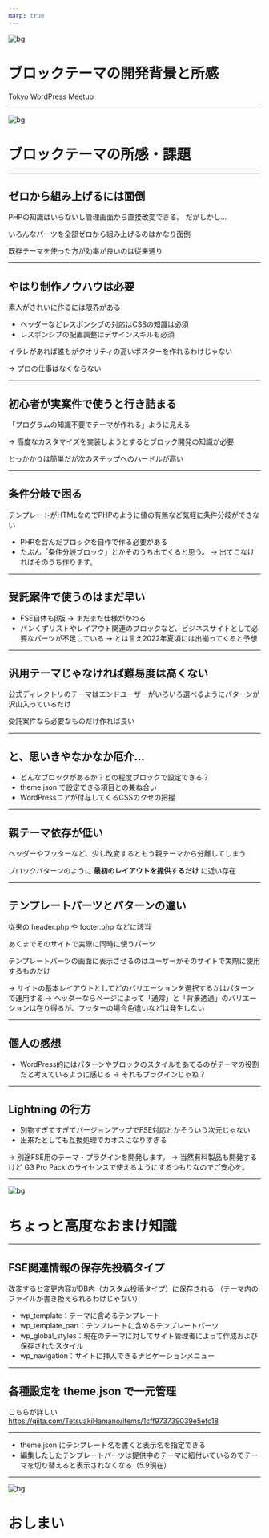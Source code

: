 ```yaml
---
marp: true
---
```

<!-- 
theme: vk-slide
size: 16:9
paginate: true
style: |
_paginate: false 
-->
<!-- _class: title -->
<!-- Scoped style -->



<!-- _class: title -->
![bg](themes/vk-slide/images/vws_title_01_red.svg)

# ブロックテーマの開発背景と所感

Tokyo WordPress Meetup

---

<!-- _class: title-chapter  -->
<!-- _paginate: false  -->
![bg](themes/vk-slide/images/vws_title_01_lightgray.svg)


# ブロックテーマの所感・課題

---

## ゼロから組み上げるには面倒

PHPの知識はいらないし管理画面から直接改変できる。
だがしかし...

いろんなパーツを全部ゼロから組み上げるのはかなり面倒
<br> 
<p class="alert alert-info">既存テーマを使った方が効率が良いのは従来通り</p>

---

## やはり制作ノウハウは必要

素人がきれいに作るには限界がある
  * ヘッダーなどレスポンシブの対応はCSSの知識は必須
  * レスポンシブの配置調整はデザインスキルも必須

<p class="alert alert-warning">
イラレがあれば誰もがクオリティの高いポスターを作れるわけじゃない</p>

→ プロの仕事はなくならない

---

## 初心者が実案件で使うと行き詰まる

「プログラムの知識不要でテーマが作れる」ように見える

→ 高度なカスタマイズを実装しようとするとブロック開発の知識が必要

<p class="alert alert-warning">とっかかりは簡単だが次のステップへのハードルが高い</p>

---

## 条件分岐で困る

テンプレートがHTMLなのでPHPのように値の有無など気軽に条件分岐ができない

* PHPを含んだブロックを自作で作る必要がある
* たぶん「条件分岐ブロック」とかそのうち出てくると思う。
→ 出てこなければそのうち作ります。

---

## 受託案件で使うのはまだ早い

* FSE自体もβ版
  → まだまだ仕様がかわる
* パンくずリストやレイアウト関連のブロックなど、ビジネスサイトとして必要なパーツが不足している
→ とは言え2022年夏頃には出揃ってくると予想

---

## 汎用テーマじゃなければ難易度は高くない

公式ディレクトリのテーマはエンドユーザーがいろいろ選べるようにパターンが沢山入っているだけ

<p class="alert alert-info">
受託案件なら必要なものだけ作れば良い
</p>

---

## と、思いきやなかなか厄介...

* どんなブロックがあるか？どの程度ブロックで設定できる？
* theme.json で設定できる項目との兼ね合い
* WordPressコアが付与してくるCSSのクセの把握

---

## 親テーマ依存が低い

ヘッダーやフッターなど、少し改変するともう親テーマから分離してしまう

ブロックパターンのように <span class="text-danger">__最初のレイアウトを提供するだけ__</span> に近い存在

---

## テンプレートパーツとパターンの違い

従来の header.php や footer.php などに該当

あくまでそのサイトで実際に同時に使うパーツ

テンプレートパーツの画面に表示させるのはユーザーがそのサイトで実際に使用するものだけ

→ サイトの基本レイアウトとしてどのバリエーションを選択するかはパターンで運用する
→ ヘッダーならページによって「通常」と「背景透過」のバリエーションは在り得るが、フッターの場合色違いなどは発生しない

---

## 個人の感想

* WordPress的にはパターンやブロックのスタイルをあてるのがテーマの役割だと考えているように感じる
→ それもプラグインじゃね？

---

## Lightning の行方

* 別物すぎてすぎてバージョンアップでFSE対応とかそういう次元じゃない
* 出来たとしても互換処理でカオスになりすぎる

→ 別途FSE用のテーマ・プラグインを開発します。
→ 当然有料製品も開発するけど G3 Pro Pack のライセンスで使えるようにするつもりなのでご安心を。

---

<!-- _class: title-chapter  -->
<!-- _paginate: false  -->
![bg](themes/vk-slide/images/vws_title_01_lightgray.svg)


# ちょっと高度なおまけ知識

---

## FSE関連情報の保存先投稿タイプ

改変すると変更内容がDB内（カスタム投稿タイプ）に保存される
（テーマ内のファイルが書き換えられるわけじゃない）

* wp_template：テーマに含めるテンプレート
* wp_template_part：テンプレートに含めるテンプレートパーツ
* wp_global_styles：現在のテーマに対してサイト管理者によって作成および保存されたスタイル
* wp_navigation：サイトに挿入できるナビゲーションメニュー

---

## 各種設定を theme.json で一元管理

こちらが詳しい
https://qiita.com/TetsuakiHamano/items/1cff973739039e5efc18

---

* theme.json にテンプレート名を書くと表示名を指定できる
* 編集したしたテンプレートパーツは提供中のテーマに紐付いているのでテーマを切り替えると表示されなくなる（5.9現在）

---

<!-- _class: title -->
<!-- _paginate: false  -->
![bg](themes/vk-slide/images/vws_title_01_red.svg)

# おしまい

